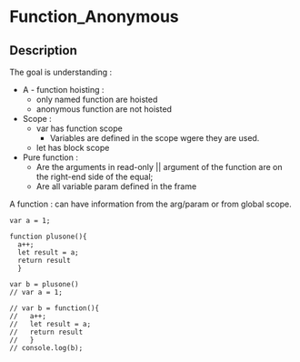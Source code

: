 # Function_Anonymous

## Description
The goal is understanding : 
  * A - function hoisting : 
    * only named function are hoisted
    * anonymous function are not hoisted
  * Scope : 
    * var has function scope
        * Variables are defined in the scope wgere they are used.
    * let has block scope
  * Pure function : 
    * Are the arguments in read-only || argument of the function are on the right-end side of the equal;
    * Are all variable param defined in the frame
    
A function : can have information from the arg/param or from global scope.    
    
    
```
var a = 1;

function plusone(){
  a++;
  let result = a; 
  return result
  }

var b = plusone()
// var a = 1;

// var b = function(){
//   a++;
//   let result = a; 
//   return result
//   }
// console.log(b);
```
